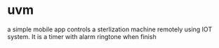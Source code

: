 # uvm
a simple mobile app controls a sterlization machine remotely using IOT system.
It is a timer with alarm ringtone when finish 
